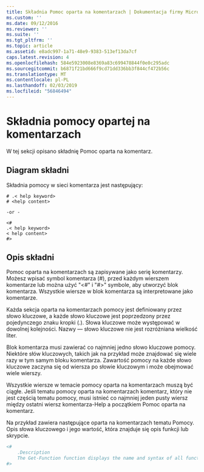 ```yaml
---
title: Składnia Pomoc oparta na komentarzach | Dokumentacja firmy Microsoft
ms.custom: ''
ms.date: 09/12/2016
ms.reviewer: ''
ms.suite: ''
ms.tgt_pltfrm: ''
ms.topic: article
ms.assetid: e8adc997-1a71-48e9-9383-513ef13da7cf
caps.latest.revision: 4
ms.openlocfilehash: 584e5923008e8369a83c699478844f0e0c295adc
ms.sourcegitcommit: b6871f21bd666f9cd71dd336bb3f844cf472b56c
ms.translationtype: MT
ms.contentlocale: pl-PL
ms.lasthandoff: 02/03/2019
ms.locfileid: "56846494"
---
```

# <a name="syntax-of-comment-based-help"></a>Składnia pomocy opartej na komentarzach

W tej sekcji opisano składnię Pomoc oparta na komentarz.

## <a name="syntax-diagram"></a>Diagram składni

 Składnia pomocy w sieci komentarza jest następujący:

```
# .< help keyword>
# <help content>

-or -

<#
.< help keyword>
< help content>
#>
```

## <a name="syntax-description"></a>Opis składni

 Pomoc oparta na komentarzach są zapisywane jako serię komentarzy. Możesz wpisać symbol komentarza (#), przed każdym wierszem komentarze lub można użyć "\<#" i "#>" symbole, aby utworzyć blok komentarza. Wszystkie wiersze w blok komentarza są interpretowane jako komentarze.

 Każda sekcja oparta na komentarzach pomocy jest definiowany przez słowo kluczowe, a każde słowo kluczowe jest poprzedzony przez pojedynczego znaku kropki (.). Słowa kluczowe może występować w dowolnej kolejności. Nazwy — słowo kluczowe nie jest rozróżniana wielkość liter.

 Blok komentarza musi zawierać co najmniej jedno słowo kluczowe pomocy. Niektóre słów kluczowych, takich jak na przykład może znajdować się wiele razy w tym samym bloku komentarza. Zawartość pomocy na każde słowo kluczowe zaczyna się od wiersza po słowie kluczowym i może obejmować wiele wierszy.

 Wszystkie wiersze w temacie pomocy oparta na komentarzach muszą być ciągłe. Jeśli tematu pomocy oparta na komentarzach komentarz, który nie jest częścią tematu pomocy, musi istnieć co najmniej jeden pusty wiersz między ostatni wiersz komentarza-Help a początkiem Pomoc oparta na komentarz.

 Na przykład zawiera następujące oparta na komentarzach tematu Pomocy. Opis słowa kluczowego i jego wartość, która znajduje się opis funkcji lub skrypcie.

```powershell
<#
    .Description
    The Get-Function function displays the name and syntax of all functions in the session.
#>
```